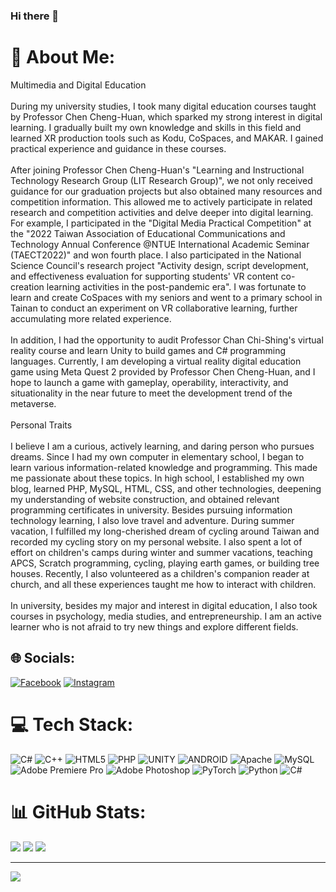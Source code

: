 ### Hi there 👋

# 💫 About Me:
Multimedia and Digital Education<br><br>During my university studies, I took many digital education courses taught by Professor Chen Cheng-Huan, which sparked my strong interest in digital learning. I gradually built my own knowledge and skills in this field and learned XR production tools such as Kodu, CoSpaces, and MAKAR. I gained practical experience and guidance in these courses.<br><br>After joining Professor Chen Cheng-Huan's "Learning and Instructional Technology Research Group (LIT Research Group)", we not only received guidance for our graduation projects but also obtained many resources and competition information. This allowed me to actively participate in related research and competition activities and delve deeper into digital learning. For example, I participated in the "Digital Media Practical Competition" at the "2022 Taiwan Association of Educational Communications and Technology Annual Conference @NTUE International Academic Seminar (TAECT2022)" and won fourth place. I also participated in the National Science Council's research project "Activity design, script development, and effectiveness evaluation for supporting students' VR content co-creation learning activities in the post-pandemic era". I was fortunate to learn and create CoSpaces with my seniors and went to a primary school in Tainan to conduct an experiment on VR collaborative learning, further accumulating more related experience.<br><br>In addition, I had the opportunity to audit Professor Chan Chi-Shing's virtual reality course and learn Unity to build games and C# programming languages. Currently, I am developing a virtual reality digital education game using Meta Quest 2 provided by Professor Chen Cheng-Huan, and I hope to launch a game with gameplay, operability, interactivity, and situationality in the near future to meet the development trend of the metaverse.<br><br>Personal Traits<br><br>I believe I am a curious, actively learning, and daring person who pursues dreams. Since I had my own computer in elementary school, I began to learn various information-related knowledge and programming. This made me passionate about these topics. In high school, I established my own blog, learned PHP, MySQL, HTML, CSS, and other technologies, deepening my understanding of website construction, and obtained relevant programming certificates in university. Besides pursuing information technology learning, I also love travel and adventure. During summer vacation, I fulfilled my long-cherished dream of cycling around Taiwan and recorded my cycling story on my personal website. I also spent a lot of effort on children's camps during winter and summer vacations, teaching APCS, Scratch programming, cycling, playing earth games, or building tree houses. Recently, I also volunteered as a children's companion reader at church, and all these experiences taught me how to interact with children.<br><br>In university, besides my major and interest in digital education, I also took courses in psychology, media studies, and entrepreneurship. I am an active learner who is not afraid to try new things and explore different fields.


## 🌐 Socials:
[![Facebook](https://img.shields.io/badge/Facebook-%231877F2.svg?logo=Facebook&logoColor=white)](https://facebook.com/100000318623573) [![Instagram](https://img.shields.io/badge/Instagram-%23E4405F.svg?logo=Instagram&logoColor=white)](https://instagram.com/zhuyin_010714/) 

# 💻 Tech Stack:
![C#](https://img.shields.io/badge/c%23-%23239120.svg?style=for-the-badge&logo=c-sharp&logoColor=white) ![C++](https://img.shields.io/badge/c++-%2300599C.svg?style=for-the-badge&logo=c%2B%2B&logoColor=white) ![HTML5](https://img.shields.io/badge/html5-%23E34F26.svg?style=for-the-badge&logo=html5&logoColor=white) ![PHP](https://img.shields.io/badge/php-%23777BB4.svg?style=for-the-badge&logo=php&logoColor=white) ![UNITY](https://img.shields.io/badge/Unity-%2320232a.svg?style=for-the-badge&logo=unity&logoColor=white) ![ANDROID](https://img.shields.io/badge/android-%2320232a.svg?style=for-the-badge&logo=android&logoColor=%a4c639) ![Apache](https://img.shields.io/badge/apache-%23D42029.svg?style=for-the-badge&logo=apache&logoColor=white) ![MySQL](https://img.shields.io/badge/mysql-%2300f.svg?style=for-the-badge&logo=mysql&logoColor=white) ![Adobe Premiere Pro](https://img.shields.io/badge/Adobe%20Premiere%20Pro-9999FF.svg?style=for-the-badge&logo=Adobe%20Premiere%20Pro&logoColor=white) ![Adobe Photoshop](https://img.shields.io/badge/adobephotoshop-%2331A8FF.svg?style=for-the-badge&logo=adobephotoshop&logoColor=white) ![PyTorch](https://img.shields.io/badge/PyTorch-%23EE4C2C.svg?style=for-the-badge&logo=PyTorch&logoColor=white) ![Python](https://img.shields.io/badge/python-3670A0?style=for-the-badge&logo=python&logoColor=ffdd54) ![C#](https://img.shields.io/badge/c%23-%23239120.svg?style=for-the-badge&logo=c-sharp&logoColor=white)
# 📊 GitHub Stats:
![](https://github-readme-stats.vercel.app/api?username=GuoZhuyin&theme=dark&hide_border=true&include_all_commits=true&count_private=true)
![](https://github-readme-streak-stats.herokuapp.com/?user=GuoZhuyin&theme=dark&hide_border=true)
![](https://github-readme-stats.vercel.app/api/top-langs/?username=GuoZhuyin&theme=dark&hide_border=true&include_all_commits=true&count_private=true&layout=compact)

---
[![](https://visitcount.itsvg.in/api?id=GuoZhuyin&icon=0&color=0)](https://visitcount.itsvg.in)

<!-- Proudly created with GPRM ( https://gprm.itsvg.in ) -->
<!--
**GuoZhuyin/GuoZhuyin** is a ✨ _special_ ✨ repository because its `README.md` (this file) appears on your GitHub profile.

Here are some ideas to get you started:

- 🔭 I’m currently working on ...
- 🌱 I’m currently learning ...
- 👯 I’m looking to collaborate on ...
- 🤔 I’m looking for help with ...
- 💬 Ask me about ...
- 📫 How to reach me: ...
- 😄 Pronouns: ...
- ⚡ Fun fact: ...
-->
